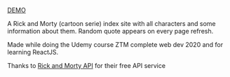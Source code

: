 [DEMO](wannesds.github.io/rick-and-morty)

A Rick and Morty (cartoon serie) index site with all characters and some information about them.
Random quote appears on every page refresh.

Made while doing the Udemy course ZTM complete web dev 2020 and for learning ReactJS.

Thanks to [Rick and Morty API](https://rickandmortyapi.com) for their free API service




